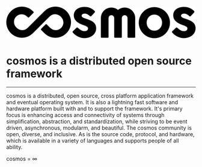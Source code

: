 ![cosmos logo](documentation/images/cosmos-combination-mark.svg)
# cosmos is a distributed open source framework
---
cosmos is a distributed, open source, cross platform application framework and eventual operating system. It is also a lightning fast software and hardware platform built with and to support the framework. It's primary focus is enhancing access and connectivity of systems through simplification, abstraction, and standardization, while striving to be event driven, asynchronous, modularm, and beautiful. The cosmos community is open, diverse, and inclusive. As is the source code, protocol, and hardware, which is available in a variety of languages and supports people of all ability.

cosmos = ∞